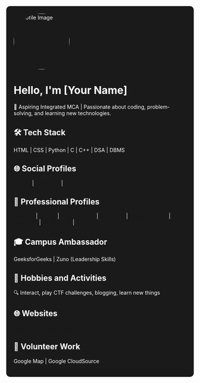 <div style="background-color: #1a1a1a; color: #ffffff; padding: 20px; border-radius: 10px;">

  <!-- Profile Image -->
  <img src="your_profile_image_url.jpg" alt="Profile Image" style="border-radius: 50%; width: 150px; height: 150px;">

  <!-- Introduction -->
  <h1>Hello, I'm [Your Name]</h1>
  <p>🚀 Aspiring Integrated MCA | Passionate about coding, problem-solving, and learning new technologies.</p>

  <!-- Tech Stack -->
  <h2>🛠️ Tech Stack</h2>
  <p>HTML | CSS | Python | C | C++ | DSA | DBMS</p>

  <!-- Social Profiles -->
  <h2>🌐 Social Profiles</h2>
  <a href="https://twitter.com/your_twitter" target="_blank">Twitter</a> |
  <a href="https://instagram.com/your_instagram" target="_blank">Instagram</a> |
  <a href="https://t.me/your_telegram" target="_blank">Telegram</a>

  <!-- Professional Profiles -->
  <h2>👔 Professional Profiles</h2>
  <a href="https://linkedin.com/in/your_linkedin" target="_blank">LinkedIn</a> |
  <a href="https://github.com/your_github" target="_blank">GitHub</a> |
  <a href="https://www.codingninjas.com/profiles/your_codingninjas" target="_blank">Coding Ninjas</a> |
  <a href="https://www.sololearn.com/Profile/your_sololearn" target="_blank">SoloLearn</a> |
  <a href="https://geeksforgeeks.org/user/your_geeksforgeeks" target="_blank">GeeksforGeeks</a> |
  <a href="https://leetcode.com/your_leetcode" target="_blank">LeetCode</a> |
  <a href="https://www.interviewbit.com/profile/your_interviewbit" target="_blank">InterviewBit</a> |
  <a href="https://zuno.zunopay.com/user/profile" target="_blank">Zuno</a>

  <!-- Campus Ambassador Roles -->
  <h2>🎓 Campus Ambassador</h2>
  <p>GeeksforGeeks | Zuno (Leadership Skills)</p>

  <!-- Hobbies and Activities -->
  <h2>🌟 Hobbies and Activities</h2>
  <p>🔍 Interact, play CTF challenges, blogging, learn new things</p>

  <!-- Websites -->
  <h2>🌐 Websites</h2>
  <a href="https://ip1jnvkarauli.blogspot.com" target="_blank">ip1jnvkarauli.blogspot.com</a>

  <!-- Volunteer Work -->
  <h2>🤝 Volunteer Work</h2>
  <p>Google Map | Google CloudSource</p>

</div>

